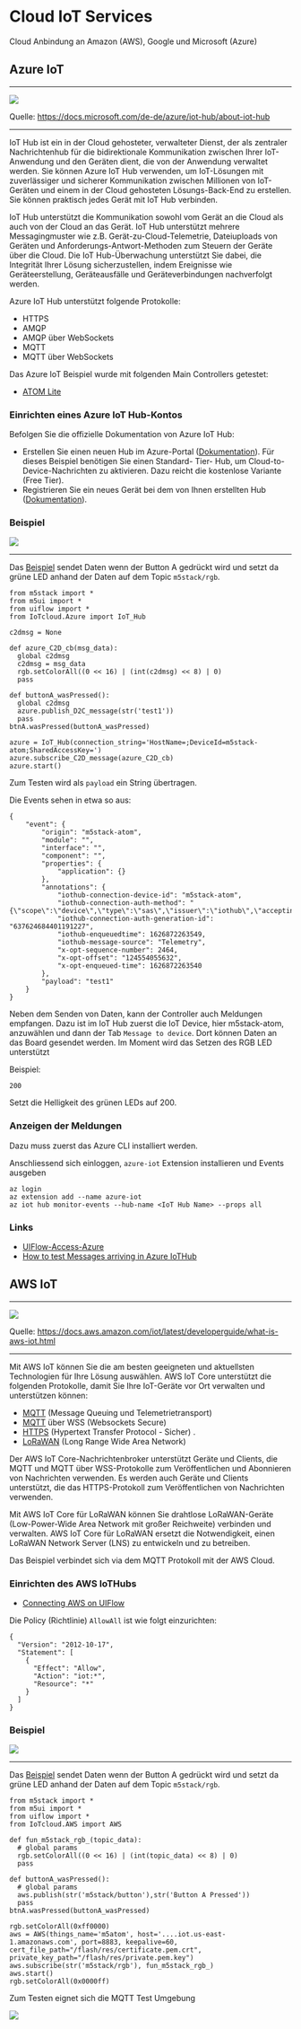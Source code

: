 Cloud IoT Services
==================

Cloud Anbindung an Amazon (AWS), Google und Microsoft (Azure)

## Azure IoT
***

![](images/azure-iot.png)

Quelle: https://docs.microsoft.com/de-de/azure/iot-hub/about-iot-hub
- - - 

IoT Hub ist ein in der Cloud gehosteter, verwalteter Dienst, der als zentraler Nachrichtenhub für die bidirektionale Kommunikation zwischen Ihrer IoT-Anwendung und den Geräten dient, die von der Anwendung verwaltet werden. Sie können Azure IoT Hub verwenden, um IoT-Lösungen mit zuverlässiger und sicherer Kommunikation zwischen Millionen von IoT-Geräten und einem in der Cloud gehosteten Lösungs-Back-End zu erstellen. Sie können praktisch jedes Gerät mit IoT Hub verbinden.

IoT Hub unterstützt die Kommunikation sowohl vom Gerät an die Cloud als auch von der Cloud an das Gerät. IoT Hub unterstützt mehrere Messagingmuster wie z.B. Gerät-zu-Cloud-Telemetrie, Dateiuploads von Geräten und Anforderungs-Antwort-Methoden zum Steuern der Geräte über die Cloud. Die IoT Hub-Überwachung unterstützt Sie dabei, die Integrität Ihrer Lösung sicherzustellen, indem Ereignisse wie Geräteerstellung, Geräteausfälle und Geräteverbindungen nachverfolgt werden.

Azure IoT Hub unterstützt folgende Protokolle:
* HTTPS
* AMQP
* AMQP über WebSockets
* MQTT
* MQTT über WebSockets

Das Azure IoT Beispiel wurde mit folgenden  Main Controllers getestet:
* [ATOM Lite](https://docs.m5stack.com/en/core/atom_lite)

### Einrichten eines Azure IoT Hub-Kontos

Befolgen Sie die offizielle Dokumentation von Azure IoT Hub:

* Erstellen Sie einen neuen Hub im Azure-Portal ([Dokumentation](https://docs.microsoft.com/en-us/azure/iot-hub/iot-hub-create-through-portal#create-an-iot-hub)). Für dieses Beispiel benötigen Sie einen Standard- Tier- Hub, um Cloud-to-Device-Nachrichten zu aktivieren. Dazu reicht die kostenlose Variante (Free Tier).
* Registrieren Sie ein neues Gerät bei dem von Ihnen erstellten Hub ([Dokumentation](https://docs.microsoft.com/en-us/azure/iot-hub/iot-hub-create-through-portal#register-a-new-device-in-the-iot-hub)).

### Beispiel

![](images/azure-flow.png)

- - -

Das [Beispiel](azure-flow.m5f) sendet Daten wenn der Button A gedrückt wird und setzt da grüne LED anhand der Daten auf dem Topic `m5stack/rgb`.

    from m5stack import *
    from m5ui import *
    from uiflow import *
    from IoTcloud.Azure import IoT_Hub
    
    c2dmsg = None
    
    def azure_C2D_cb(msg_data):
      global c2dmsg
      c2dmsg = msg_data
      rgb.setColorAll((0 << 16) | (int(c2dmsg) << 8) | 0)
      pass
    
    def buttonA_wasPressed():
      global c2dmsg
      azure.publish_D2C_message(str('test1'))
      pass
    btnA.wasPressed(buttonA_wasPressed)
    
    azure = IoT_Hub(connection_string='HostName=;DeviceId=m5stack-atom;SharedAccessKey=')
    azure.subscribe_C2D_message(azure_C2D_cb)
    azure.start()


Zum Testen wird als `payload` ein String übertragen.

Die Events sehen in etwa so aus:

    {
        "event": {
            "origin": "m5stack-atom",
            "module": "",
            "interface": "",
            "component": "",
            "properties": {
                "application": {}
            },
            "annotations": {
                "iothub-connection-device-id": "m5stack-atom",
                "iothub-connection-auth-method": "{\"scope\":\"device\",\"type\":\"sas\",\"issuer\":\"iothub\",\"acceptingIpFilterRule\":null}",
                "iothub-connection-auth-generation-id": "637624684401191227",
                "iothub-enqueuedtime": 1626872263549,
                "iothub-message-source": "Telemetry",
                "x-opt-sequence-number": 2464,
                "x-opt-offset": "124554055632",
                "x-opt-enqueued-time": 1626872263540
            },
            "payload": "test1"
        }
    }

Neben dem Senden von Daten, kann der Controller auch Meldungen empfangen. Dazu ist im IoT Hub zuerst die IoT Device, hier m5stack-atom, anzuwählen und dann der Tab `Message to device`. Dort können Daten an das Board gesendet werden. Im Moment wird das Setzen des RGB LED unterstützt

Beispiel:

    200
    
Setzt die Helligkeit des grünen LEDs auf 200.

### Anzeigen der Meldungen

Dazu muss zuerst das Azure CLI installiert werden.

Anschliessend sich einloggen, `azure-iot` Extension installieren und Events ausgeben

    az login
    az extension add --name azure-iot
    az iot hub monitor-events --hub-name <IoT Hub Name> --props all

### Links

* [UIFlow-Access-Azure](https://docs.m5stack.com/en/uiflow/iotcloud/azure)
* [How to test Messages arriving in Azure IoTHub](https://stackoverflow.com/questions/35381303/how-to-test-messages-arriving-in-azure-iothub)


## AWS IoT
***

![](images/aws-iot.png)

Quelle: https://docs.aws.amazon.com/iot/latest/developerguide/what-is-aws-iot.html
- - -


Mit AWS IoT können Sie die am besten geeigneten und aktuellsten Technologien für Ihre Lösung auswählen. AWS IoT Core unterstützt die folgenden Protokolle, damit Sie Ihre IoT-Geräte vor Ort verwalten und unterstützen können:

* [MQTT](https://docs.aws.amazon.com/iot/latest/developerguide/mqtt.html) (Message Queuing und Telemetrietransport)
* [MQTT](https://docs.aws.amazon.com/iot/latest/developerguide/mqtt.html) über WSS (Websockets Secure)
* [HTTPS](https://docs.aws.amazon.com/iot/latest/developerguide/http.html) (Hypertext Transfer Protocol - Sicher) .
* [LoRaWAN](https://docs.aws.amazon.com/iot/latest/developerguide/connect-iot-lorawan.html) (Long Range Wide Area Network)

Der AWS IoT Core-Nachrichtenbroker unterstützt Geräte und Clients, die MQTT und MQTT über WSS-Protokolle zum Veröffentlichen und Abonnieren von Nachrichten verwenden. Es werden auch Geräte und Clients unterstützt, die das HTTPS-Protokoll zum Veröffentlichen von Nachrichten verwenden.

Mit AWS IoT Core für LoRaWAN können Sie drahtlose LoRaWAN-Geräte (Low-Power-Wide Area Network mit großer Reichweite) verbinden und verwalten. AWS IoT Core für LoRaWAN ersetzt die Notwendigkeit, einen LoRaWAN Network Server (LNS) zu entwickeln und zu betreiben.

Das Beispiel verbindet sich via dem MQTT Protokoll mit der AWS Cloud.

### Einrichten des AWS IoTHubs

* [Connecting AWS on UIFlow](https://docs.m5stack.com/en/uiflow/iotcloud/aws)

Die Policy (Richtlinie) `AllowAll` ist wie folgt einzurichten:

    {
      "Version": "2012-10-17",
      "Statement": [
        {
          "Effect": "Allow",
          "Action": "iot:*",
          "Resource": "*"
        }
      ]
    }

### Beispiel

![](images/aws-flow.png)

- - -

Das [Beispiel](aws-flow.m5f) sendet Daten wenn der Button A gedrückt wird und setzt da grüne LED anhand der Daten auf dem Topic `m5stack/rgb`.

    from m5stack import *
    from m5ui import *
    from uiflow import *
    from IoTcloud.AWS import AWS
    
    def fun_m5stack_rgb_(topic_data):
      # global params
      rgb.setColorAll((0 << 16) | (int(topic_data) << 8) | 0)
      pass
    
    def buttonA_wasPressed():
      # global params
      aws.publish(str('m5stack/button'),str('Button A Pressed'))
      pass
    btnA.wasPressed(buttonA_wasPressed)
    
    rgb.setColorAll(0xff0000)
    aws = AWS(things_name='m5atom', host='....iot.us-east-1.amazonaws.com', port=8883, keepalive=60, cert_file_path="/flash/res/certificate.pem.crt", private_key_path="/flash/res/private.pem.key")
    aws.subscribe(str('m5stack/rgb'), fun_m5stack_rgb_)
    aws.start()
    rgb.setColorAll(0x0000ff)

Zum Testen eignet sich die MQTT Test Umgebung


![](images/aws-mqtt-test.png)
